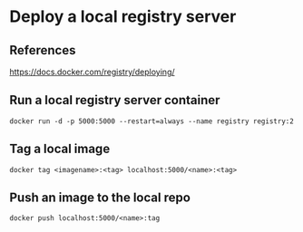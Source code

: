 # Deploy a local registry server

## References

<https://docs.docker.com/registry/deploying/>

## Run a local registry server container

```docker
docker run -d -p 5000:5000 --restart=always --name registry registry:2
```

## Tag a local image

```docker
docker tag <imagename>:<tag> localhost:5000/<name>:<tag>
```

## Push an image to the local repo

``` docker
docker push localhost:5000/<name>:tag
```

